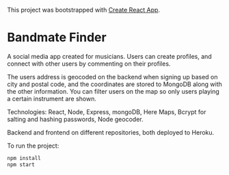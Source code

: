 This project was bootstrapped with [Create React App](https://github.com/facebook/create-react-app).

# Bandmate Finder
A social media app created for musicians.
Users can create profiles, and connect with other users by commenting on their profiles.

The users address is geocoded on the backend when signing up based on city and postal code, and the coordinates are stored to MongoDB along with the other information. You can filter users on the map so only users playing a certain instrument are shown.

Technologies: React, Node, Express, mongoDB, Here Maps, Bcrypt for salting and hashing passwords, Node geocoder.

Backend and frontend on different repositories, both deployed to Heroku.

To run the project:

```bash
npm install
npm start
```